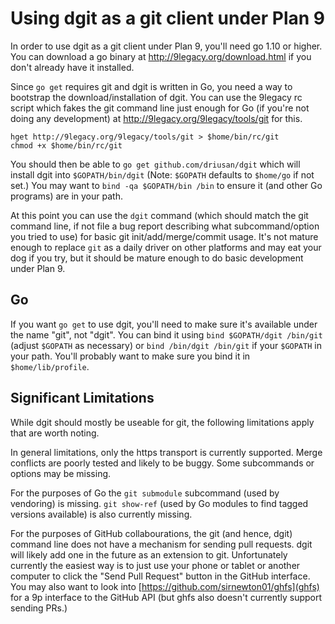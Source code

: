 # Using dgit as a git client under Plan 9

In order to use dgit as a git client under Plan 9, you'll need go 1.10
or higher.  You can download a go binary at http://9legacy.org/download.html
if you don't already have it installed.

Since `go get` requires git and dgit is written in Go, you need a way
to bootstrap the download/installation of dgit.  You can use the
9legacy rc script which fakes the git command line just enough for Go
(if you're not doing any development) at http://9legacy.org/9legacy/tools/git
for this.

```
hget http://9legacy.org/9legacy/tools/git > $home/bin/rc/git
chmod +x $home/bin/rc/git
```

You should then be able to `go get github.com/driusan/dgit` which will
install dgit into `$GOPATH/bin/dgit` (Note: `$GOPATH` defaults to
`$home/go` if not set.) You may want to `bind -qa $GOPATH/bin /bin` to
ensure it (and other Go programs) are in your path.

At this point you can use the `dgit` command (which should match the
git command line, if not file a bug report describing what
subcommand/option you tried to use) for basic git
init/add/merge/commit usage.  It's not mature enough to replace `git`
as a daily driver on other platforms and may eat your dog if you try,
but it should be mature enough to do basic development under Plan 9.

## Go

If you want `go get` to use dgit, you'll need to make sure it's
available under the name "git", not "dgit".  You can bind it using
`bind $GOPATH/dgit /bin/git` (adjust `$GOPATH` as necessary) or `bind
/bin/dgit /bin/git` if your `$GOPATH` in your path.  You'll probably
want to make sure you bind it in `$home/lib/profile`.

## Significant Limitations

While dgit should mostly be useable for git, the following limitations
apply that are worth noting.

In general limitations, only the https transport is currently
supported.  Merge conflicts are poorly tested and likely to be buggy.
Some subcommands or options may be missing.

For the purposes of Go the `git submodule` subcommand (used by
vendoring) is missing.  `git show-ref` (used by Go modules to find
tagged versions available) is also currently missing.

For the purposes of GitHub collabourations, the git (and hence, dgit)
command line does not have a mechanism for sending pull requests.
dgit will likely add one in the future as an extension to git.
Unfortunately currently the easiest way is to just use your phone or
tablet or another computer to click the "Send Pull Request" button in
the GitHub interface.  You may also want to look into
[https://github.com/sirnewton01/ghfs](ghfs) for a 9p interface to the
GitHub API (but ghfs also doesn't currently support sending PRs.)




